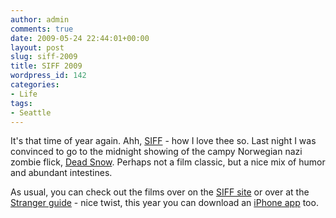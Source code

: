 ```yaml
---
author: admin
comments: true
date: 2009-05-24 22:44:01+00:00
layout: post
slug: siff-2009
title: SIFF 2009
wordpress_id: 142
categories:
- Life
tags:
- Seattle
---
```


It's that time of year again. Ahh, [SIFF](http://en.wikipedia.org/wiki/Seattle_International_Film_Festival) - how I love thee so. Last night I was convinced to go to the midnight showing of the campy Norwegian nazi zombie flick, [Dead Snow](http://www.imdb.com/title/tt1278340/). Perhaps not a film classic, but a nice mix of humor and abundant intestines.




As usual, you can check out the films over on the [SIFF site](http://www.siff.net/) or over at the [Stranger guide](http://www.thestranger.com/siff) - nice twist, this year you can download an [iPhone app](http://www.siff.net/mobile/) too.



